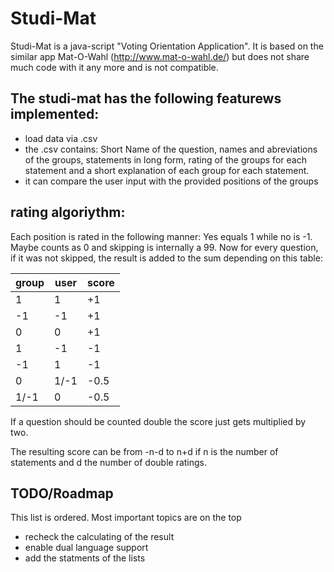 # Studi-Mat

Studi-Mat  is a java-script "Voting Orientation Application". It is based on the similar app Mat-O-Wahl (http://www.mat-o-wahl.de/) but does not share much code with it any more and is not compatible.



## The studi-mat has the following featurews implemented:

- load data via .csv
 - the .csv contains: Short Name of the question, names and abreviations of the groups, statements in long form, rating of the groups for each statement and a short explanation of each group for each statement.
- it can compare the user input with the provided positions of the groups


## rating algoriythm:
Each position is rated in the following manner: Yes equals 1 while no is -1. Maybe counts as 0 and skipping is internally a 99.
Now for every question, if it was not skipped, the result is added to the sum depending on this table:

| group    |   user  |  score |
|----------|---------|--------|
|   1      |   1     |     +1 |
|  -1      |  -1     |     +1 |
|   0      |   0     |     +1 |
|   1      |  -1     |    -1  |
|  -1      |   1     |     -1 | 
|   0      | 1/-1    |    -0.5|
|  1/-1    |   0     |    -0.5|

If a question should be counted double the score just gets multiplied by two.

The resulting score can be from -n-d to n+d if n is the number of statements and d the number of double ratings.


## TODO/Roadmap
This list is ordered. Most important topics are on the top
 - recheck the calculating of the result
 - enable dual language support
 - add the statments of the lists
